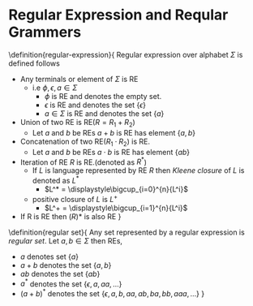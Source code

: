 Regular Expression and Reqular Grammers
========================================

\definition{regular-expression}{
Regular expression over alphabet $\Sigma$ is defined follows
- Any terminals or element of $\Sigma$ is RE
    - i.e $\phi, \epsilon, a\in\Sigma$
        - $\phi$ is RE and denotes the empty set.
        - $\epsilon$ is RE and denotes the set $\{\epsilon\}$
        - $a\in\Sigma$ is RE and denotes the set $\{a\}$
- Union of two RE is RE($R = R_1 + R_2$)
    - Let $a$ and $b$ be REs $a+b$ is RE has element $\{a, b\}$
- Concatenation of two RE($R_1 \cdot R_2)$ is RE.
    - Let $a$ and $b$ be REs $a\cdot b$ is RE has element $\{ab\}$
- Iteration of RE $R$ is RE.(denoted as $R^*$)
    - If $L$ is language represented by RE $R$ then *Kleene closure* of $L$ is denoted as $L^*$ 
        - $L^* = \displaystyle\bigcup_{i=0}^{n}{L^i}$
    - positive closure of $L$ is $L^+$
        - $L^+ = \displaystyle\bigcup_{i=1}^{n}{L^i}$
- If R is RE then $(R)*$ is also RE
}

\definition{regular set}{
Any set represented by a regular expression is *regular set*.
Let $a,b\in\Sigma$ then REs,
- $a$ denotes set $\{a\}$
- $a+b$ denotes the set $\{a, b\}$
- $ab$ denotes the set $\{ab\}$
- $a^*$ denotes the set $\{\epsilon,a,aa,\dots\}$
- $(a+b)^*$ denotes the set $\{\epsilon,a,b,aa,ab,ba,bb,aaa,\dots\}$
}
